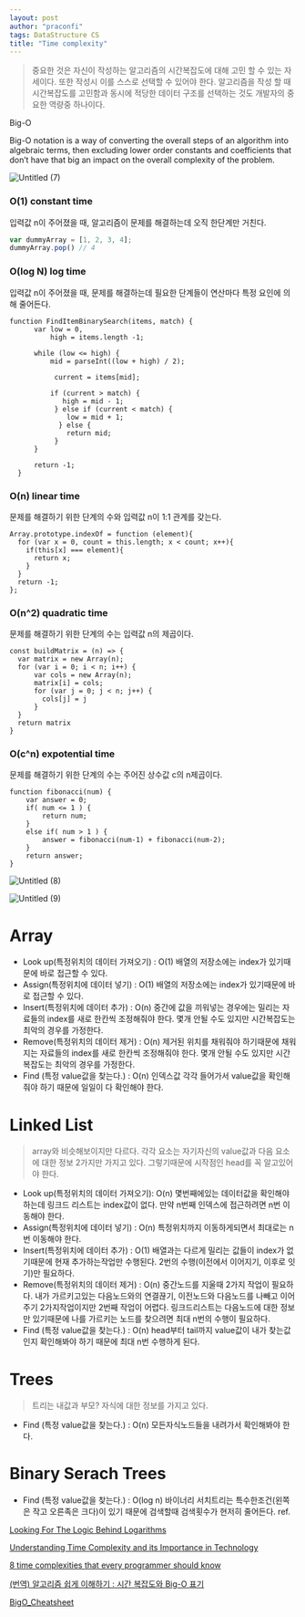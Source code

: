```yaml
---
layout: post
author: "praconfi"
tags: DataStructure CS
title: "Time complexity"
---
```


> 중요한 것은 자신이 작성하는 알고리즘의 시간복잡도에 대해 고민 할 수 있는 자세이다. 또한 작성시 이를 스스로 선택할 수 있어야 한다.
알고리즘을 작성 할 때 시간복잡도를 고민함과 동시에 적당한 데이터 구조를 선택하는 것도 개발자의 중요한 역량중 하나이다. 

Big-O

Big-O notation is a way of converting the overall steps of an algorithm into algebraic terms, then excluding lower order constants and coefficients that don’t have that big an impact on the overall complexity of the problem.

![Untitled (7)](https://user-images.githubusercontent.com/64571546/104383844-da7a9a00-5573-11eb-9dcc-0233f0da48f6.png)


### O(1) constant time

입력값 n이 주어졌을 때, 알고리즘이 문제를 해결하는데 오직 한단계만 거친다.

```jsx
var dummyArray = [1, 2, 3, 4];
dummyArray.pop() // 4
```

### O(log N) log time

입력값 n이 주어졌을 때, 문제를 해결하는데 필요한 단계들이 연산마다 특정 요인에 의해 줄어든다.

```
function FindItemBinarySearch(items, match) {
      var low = 0,
          high = items.length -1;

      while (low <= high) {
          mid = parseInt((low + high) / 2);

           current = items[mid];

          if (current > match) {
             high = mid - 1;
           } else if (current < match) {
              low = mid + 1;
            } else {
              return mid;
           }   
      }       

      return -1;
  }
```

### O(n) linear time

문제를 해결하기 위한 단계의 수와 입력값 n이 1:1 관계를 갖는다.

```
Array.prototype.indexOf = function (element){
  for (var x = 0, count = this.length; x < count; x++){
    if(this[x] === element){
      return x;
    }
  }
  return -1;
};
```

### O(n^2) quadratic time

문제를 해결하기 위한 단계의 수는 입력값 n의 제곱이다.

```
const buildMatrix = (n) => {
  var matrix = new Array(n);
  for (var i = 0; i < n; i++) {
      var cols = new Array(n);
      matrix[i] = cols;
      for (var j = 0; j < n; j++) {
        cols[j] = j
      }
  }
  return matrix
}
```

### O(c^n) expotential time

문제를 해결하기 위한 단계의 수는 주어진 상수값 c의 n제곱이다.

```
function fibonacci(num) {
	var answer = 0;
	if( num <= 1 ) {
		return num;
	}
	else if( num > 1 ) {
		answer = fibonacci(num-1) + fibonacci(num-2);
	}
	return answer;
}
```

![Untitled (8)](https://user-images.githubusercontent.com/64571546/104383900-efefc400-5573-11eb-9931-707a9ea914b4.png)


![Untitled (9)](https://user-images.githubusercontent.com/64571546/104383931-fda54980-5573-11eb-84bb-0ae4fe98cb8c.png)

# Array
- Look up(특정위치의 데이터 가져오기) : O(1) 배열의 저장소에는 index가 있기때문에 바로 접근할 수 있다.
- Assign(특정위치에 데이터 넣기) : O(1) 배열의 저장소에는 index가 있기때문에 바로 접근할 수 있다.
- Insert(특정위치에 데이터 추가) : O(n) 중간에 값을 끼워넣는 경우에는 밀리는 자료들의 index를 새로 한칸씩 조정해줘야 한다. 몇개 안될 수도 있지만 시간복잡도는 최악의 경우를 가정한다.
- Remove(특정위치의 데이터 제거) : O(n) 제거된 위치를 채워줘야 하기때문에 채워지는 자료들의 index를 새로 한칸씩 조정해줘야 한다. 몇개 안될 수도 있지만 시간복잡도는 최악의 경우를 가정한다.
- Find (특정 value값을 찾는다.) : O(n) 인덱스값 각각 들어가서 value값을 확인해줘야 하기 때문에 일일이 다 확인해야 한다.

# Linked List
> array와 비슷해보이지만 다르다.
각각 요소는 자기자신의 value값과 다음 요소에 대한 정보 2가지만 가지고 있다.
그렇기때문에 시작점인 head를 꼭 알고있어야 한다.

- Look up(특정위치의 데이터 가져오기): O(n) 몇번째에있는 데이터값을 확인해야하는데 링크드 리스트는 index값이 없다. 만약 n번째 인덱스에 접근하려면 n번 이동해야 한다.
- Assign(특정위치에 데이터 넣기) : O(n) 특정위치까지 이동하게되면서 최대로는 n번 이동해야 한다.
- Insert(특정위치에 데이터 추가) : O(1) 배열과는 다르게 밀리는 값들이 index가 없기때문에 현재 추가하는작업만 수행된다. 2번의 수행(이전에서 이어지기, 이후로 잇기)만 필요하다.
- Remove(특정위치의 데이터 제거) : O(n) 중간노드를 지울때 2가지 작업이 필요하다. 내가 가르키고있는 다음노드와의 연결끊기, 이전노드와 다음노드를 나빼고 이어주기
2가지작업이지만 2번째 작업이 어렵다. 링크드리스트는 다음노드에 대한 정보만 있기때문에 나를 가르키는 노드를 찾으려면 최대 n번의 수행이 필요하다.
- Find (특정 value값을 찾는다.) : O(n) head부터 tail까지 value값이 내가 찾는값인지 확인해봐야 하기 때문에 최대 n번 수행하게 된다.

# Trees
> 트리는 내값과 부모? 자식에 대한 정보를 가지고 있다.

- Find (특정 value값을 찾는다.) : O(n) 모든자식노드들을 내려가서 확인해봐야 한다.

# Binary Serach Trees
- Find (특정 value값을 찾는다.) : O(log n) 바이너리 서치트리는 특수한조건(왼쪽은 작고 오른족은 크다)이 있기 때문에 검색할때 검색횟수가 현저히 줄어든다.
ref.

[Looking For The Logic Behind Logarithms](https://medium.com/basecs/looking-for-the-logic-behind-logarithms-9e79d7666dda)

[Understanding Time Complexity and its Importance in Technology](https://medium.com/@abdurrafeymasood/understanding-time-complexity-and-its-importance-in-technology-8279f72d1c6a)

[8 time complexities that every programmer should know](https://adrianmejia.com/most-popular-algorithms-time-complexity-every-programmer-should-know-free-online-tutorial-course/)

[(번역) 알고리즘 쉽게 이해하기 : 시간 복잡도와 Big-O 표기](https://joshuajangblog.wordpress.com/2016/09/21/time_complexity_big_o_in_easy_explanation/)

[BigO_Cheatsheet](../assets/BigO_Cheatsheet_Zero_To_Mastery_V1.01.pdf)

